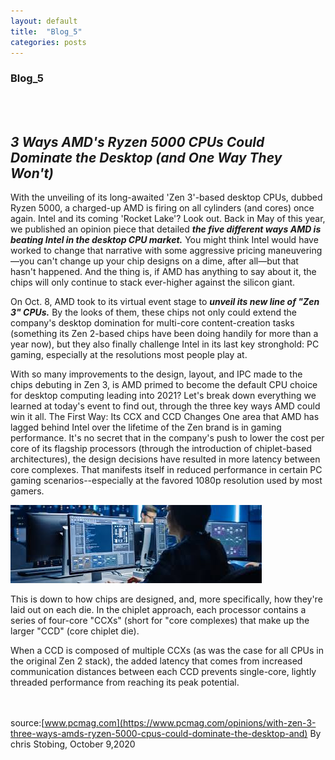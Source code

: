 ```yaml
---
layout: default
title:  "Blog_5"
categories: posts
---
```


### Blog_5
<br><br>

## *3 Ways AMD's Ryzen 5000 CPUs Could Dominate the Desktop (and One Way They Won't)*<br>

With the unveiling of its long-awaited 'Zen 3'-based desktop CPUs, dubbed Ryzen 5000, a charged-up AMD is firing on all cylinders (and cores) once again. Intel and its coming 'Rocket Lake'? Look out.
Back in May of this year, we published an opinion piece that detailed ***the five different ways AMD is beating Intel in the desktop CPU market.*** You might think Intel would have worked to change that narrative with some aggressive pricing maneuvering—you can't change up your chip designs on a dime, after all—but that hasn't happened. And the thing is, if AMD has anything to say about it, the chips will only continue to stack ever-higher against the silicon giant.

On Oct. 8, AMD took to its virtual event stage to ***unveil its new line of "Zen 3" CPUs.*** By the looks of them, these chips not only could extend the company's desktop domination for multi-core content-creation tasks (something its Zen 2-based chips have been doing handily for more than a year now), but they also finally challenge Intel in its last key stronghold: PC gaming, especially at the resolutions most people play at.

With so many improvements to the design, layout, and IPC made to the chips debuting in Zen 3, is AMD primed to become the default CPU choice for desktop computing leading into 2021? Let's break down everything we learned at today's event to find out, through the three key ways AMD could win it all.
The First Way: Its CCX and CCD Changes
One area that AMD has lagged behind Intel over the lifetime of the Zen brand is in gaming performance. It's no secret that in the company's push to lower the cost per core of its flagship processors (through the introduction of chiplet-based architectures), the design decisions have resulted in more latency between core complexes. That manifests itself in reduced performance in certain PC gaming scenarios--especially at the favored 1080p resolution used by most gamers.<br>

![image](https://github.com/sevakZ/sevakZ.github.io/blob/master/docs/_image/4.jpg) <br>

This is down to how chips are designed, and, more specifically, how they're laid out on each die. In the chiplet approach, each processor contains a series of four-core "CCXs" (short for "core complexes) that make up the larger "CCD" (core chiplet die).

When a CCD is composed of multiple CCXs (as was the case for all CPUs in the original Zen 2 stack), the added latency that comes from increased communication distances between each CCD prevents single-core, lightly threaded performance from reaching its peak potential.

<br><br> source:[www.pcmag.com](https://www.pcmag.com/opinions/with-zen-3-three-ways-amds-ryzen-5000-cpus-could-dominate-the-desktop-and) By chris Stobing, October 9,2020

